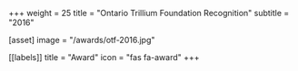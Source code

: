 +++
weight = 25
title = "Ontario Trillium Foundation Recognition"
subtitle = "2016"

[asset]
  image = "/awards/otf-2016.jpg"

[[labels]]
  title = "Award"
  icon = "fas fa-award"
+++

